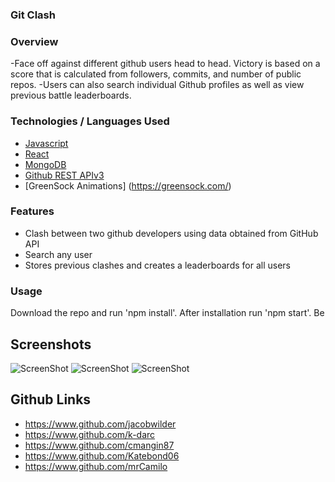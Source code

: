 ### Git Clash

### Overview
-Face off against different github users head to head. Victory is based on a score that is calculated from followers, commits, and number of public repos.
-Users can also search individual Github profiles as well as view previous battle leaderboards. 

### Technologies / Languages Used
- [Javascript](https://developer.mozilla.org/en-US/docs/Web/JavaScript)
- [React](https://reactjs.org)
- [MongoDB](https://mongodb.com)
- [Github REST APIv3](https://developer.github.com/v3)
- [GreenSock Animations] (https://greensock.com/)

### Features
* Clash between two github developers using data obtained from GitHub API
* Search any user
* Stores previous clashes and creates a leaderboards for all users 

### Usage
Download the repo and run 'npm install'. After installation run 'npm start'. 
Be 

## Screenshots
![ScreenShot](https://{imgur.com/dOmI2VY})
![ScreenShot](https://{imgur.com/WmsAWU3})
![ScreenShot](https://{imgur.com/vdv0NXM})



## Github Links
* https://www.github.com/jacobwilder
* https://www.github.com/k-darc
* https://www.github.com/cmangin87
* https://www.github.com/Katebond06
* https://www.github.com/mrCamilo
